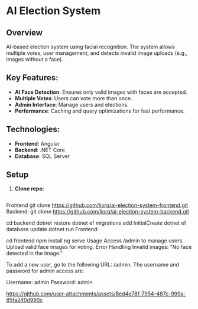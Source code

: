 # AI Election System

## Overview
AI-based election system using facial recognition. The system allows multiple votes, user management, and detects invalid image uploads (e.g., images without a face).

## Key Features:
- **AI Face Detection**: Ensures only valid images with faces are accepted.
- **Multiple Votes**: Users can vote more than once.
- **Admin Interface**: Manage users and elections.
- **Performance**: Caching and query optimizations for fast performance.

## Technologies:
- **Frontend**: Angular
- **Backend**: .NET Core
- **Database**: SQL Server

## Setup

1. **Clone repo**:
   ```bash
Frontend
   git clone https://github.com/liorq/ai-election-system-frontend.git
Backend:
    git clone https://github.com/liorq/ai-election-system-backend.git

cd backend
dotnet restore
dotnet ef migrations add InitialCreate
dotnet ef database update
dotnet run
Frontend:


cd frontend
npm install
ng serve
Usage
Access /admin to manage users.
Upload valid face images for voting.
Error Handling
Invalid images: "No face detected in the image."


To add a new user, go to the following URL: /admin. The username and password for admin access are:

Username: admin
Password: admin

https://github.com/user-attachments/assets/8ed4e78f-7954-487c-999a-85fa240d990c

